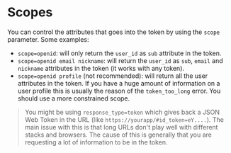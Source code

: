 # Scopes

You can control the attributes that goes into the token by using the `scope` parameter. Some examples:

* `scope=openid`: will only return the `user_id` as `sub` attribute in the token.
* `scope=openid email nickname`: will return the `user_id` as `sub`, `email` and `nickname` attributes in the token (it works with any token).
* `scope=openid profile` (not recommended): will return all the user attributes in the token. If you have a huge amount of information on a user profile this is usually the reason of the `token_too_long` error. You should use a more constrained scope.

> You might be using `response_type=token` which gives back a JSON Web Token in the URL (like `https://yourapp/#id_token=eY....`). The main issue with this is that long URLs don't play well with different stacks and browsers. The cause of this is generally that you are requesting a lot of information to be in the token.
